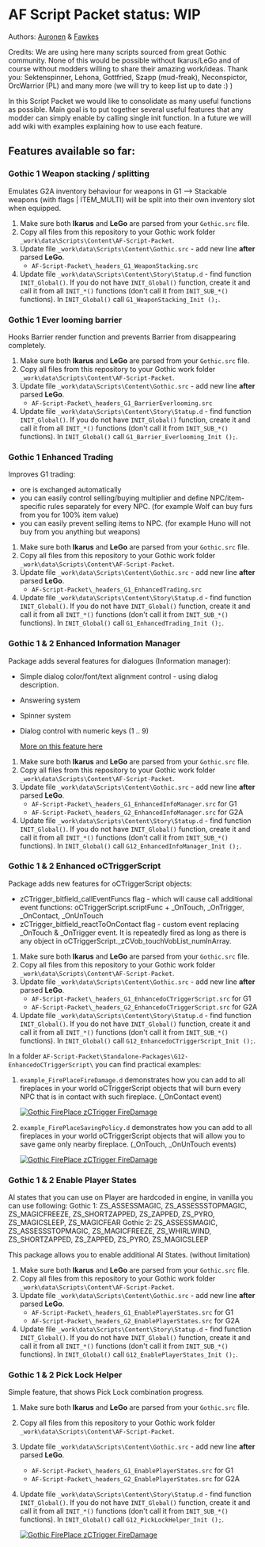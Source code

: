 # AF Script Packet status: WIP

Authors: [Auronen](https://github.com/auronen) & [Fawkes](https://github.com/Fawkes-dev)

Credits: We are using here many scripts sourced from great Gothic community. None of this would be possible without Ikarus/LeGo and of course without modders willing to share their amazing work/ideas.
Thank you: Sektenspinner, Lehona, Gottfried, Szapp (mud-freak), Neconspictor, OrcWarrior (PL) and many more (we will try to keep list up to date :) )

In this Script Packet we would like to consolidate as many useful functions as possible.
Main goal is to put together several useful features that any modder can simply enable by calling single init function.
In a future we will add wiki with examples explaining how to use each feature.

## Features available so far:

### Gothic 1 Weapon stacking / splitting
Emulates G2A inventory behaviour for weapons in G1 --> Stackable weapons (with flags | ITEM_MULTI) will be split into their own inventory slot when equipped.
1. Make sure both **Ikarus** and **LeGo** are parsed from your `Gothic.src` file.
1. Copy all files from this repository to your Gothic work folder `_work\data\Scripts\Content\AF-Script-Packet`.
1. Update file `_work\data\Scripts\Content\Gothic.src` - add new line **after** parsed **LeGo**.
    * `AF-Script-Packet\_headers_G1_WeaponStacking.src`
1. Update file `_work\data\Scripts\Content\Story\Statup.d` - find function `INIT_Global()`. If you do not have `INIT_Global()` function, create it and call it from all `INIT_*()` functions (don't call it from `INIT_SUB_*()` functions). In `INIT_Global()` call `G1_WeaponStacking_Init ();`.

### Gothic 1 Ever looming barrier
Hooks Barrier render function and prevents Barrier from disappearing completely.
1. Make sure both **Ikarus** and **LeGo** are parsed from your `Gothic.src` file.
1. Copy all files from this repository to your Gothic work folder `_work\data\Scripts\Content\AF-Script-Packet`.
1. Update file `_work\data\Scripts\Content\Gothic.src` - add new line **after** parsed **LeGo**.
    * `AF-Script-Packet\_headers_G1_BarrierEverlooming.src`
1. Update file `_work\data\Scripts\Content\Story\Statup.d` - find function `INIT_Global()`. If you do not have `INIT_Global()` function, create it and call it from all `INIT_*()` functions (don't call it from `INIT_SUB_*()` functions). In `INIT_Global()` call `G1_Barrier_Everlooming_Init ();`.

### Gothic 1 Enhanced Trading 
Improves G1 trading:
 - ore is exchanged automatically 
 - you can easily control selling/buying multiplier and define NPC/item-specific rules separately for every NPC. (for example Wolf can buy furs from you for 100% item value)
 - you can easily prevent selling items to NPC. (for example Huno will not buy from you anything but weapons)

1. Make sure both **Ikarus** and **LeGo** are parsed from your `Gothic.src` file.
1. Copy all files from this repository to your Gothic work folder `_work\data\Scripts\Content\AF-Script-Packet`.
1. Update file `_work\data\Scripts\Content\Gothic.src` - add new line **after** parsed **LeGo**.
    * `AF-Script-Packet\_headers_G1_EnhancedTrading.src`
1. Update file `_work\data\Scripts\Content\Story\Statup.d` - find function `INIT_Global()`. If you do not have `INIT_Global()` function, create it and call it from all `INIT_*()` functions (don't call it from `INIT_SUB_*()` functions). In `INIT_Global()` call `G1_EnhancedTrading_Init ();`.

### Gothic 1 & 2 Enhanced Information Manager
Package adds several features for dialogues (Information manager):
 - Simple dialog color/font/text alignment control - using dialog description.
 - Answering system
 - Spinner system
 - Dialog control with numeric keys (1 .. 9)

   [More on this feature here](https://forum.worldofplayers.de/forum/threads/1532719-G1-G2-Simple-dialogs-font-change-and-color-change?highlight=simple)

1. Make sure both **Ikarus** and **LeGo** are parsed from your `Gothic.src` file.
1. Copy all files from this repository to your Gothic work folder `_work\data\Scripts\Content\AF-Script-Packet`.
1. Update file `_work\data\Scripts\Content\Gothic.src` - add new line **after** parsed **LeGo**.
    * `AF-Script-Packet\_headers_G1_EnhancedInfoManager.src` for G1
    * `AF-Script-Packet\_headers_G2_EnhancedInfoManager.src` for G2A
1. Update file `_work\data\Scripts\Content\Story\Statup.d` - find function `INIT_Global()`. If you do not have `INIT_Global()` function, create it and call it from all `INIT_*()` functions (don't call it from `INIT_SUB_*()` functions). In `INIT_Global()` call `G12_EnhancedInfoManager_Init ();`.

### Gothic 1 & 2 Enhanced oCTriggerScript
Package adds new features for oCTriggerScript objects:
 - zCTrigger_bitfield_callEventFuncs flag - which will cause call additional event functions: oCTriggerScript.scriptFunc + _OnTouch, _OnTrigger, _OnContact, _OnUnTouch 
 - zCTrigger_bitfield_reactToOnContact flag - custom event replacing _OnTouch & _OnTrigger event. It is repeatedly fired as long as there is any object in oCTriggerScript._zCVob_touchVobList_numInArray.

1. Make sure both **Ikarus** and **LeGo** are parsed from your `Gothic.src` file.
1. Copy all files from this repository to your Gothic work folder `_work\data\Scripts\Content\AF-Script-Packet`.
1. Update file `_work\data\Scripts\Content\Gothic.src` - add new line **after** parsed **LeGo**.
    * `AF-Script-Packet\_headers_G1_EnhancedoCTriggerScript.src` for G1
    * `AF-Script-Packet\_headers_G2_EnhancedoCTriggerScript.src` for G2A
1. Update file `_work\data\Scripts\Content\Story\Statup.d` - find function `INIT_Global()`. If you do not have `INIT_Global()` function, create it and call it from all `INIT_*()` functions (don't call it from `INIT_SUB_*()` functions). In `INIT_Global()` call `G12_EnhancedoCTriggerScript_Init ();`.

In a folder `AF-Script-Packet\Standalone-Packages\G12-EnhancedoCTriggerScript\` you can find practical examples:
1. `example_FirePlaceFireDamage.d` demonstrates how you can add to all fireplaces in your world oCTriggerScript objects that will burn every NPC that is in contact with such fireplace. (_OnContact event)

    [![Gothic FirePlace zCTrigger FireDamage](https://img.youtube.com/vi/7KYLjUITbi4/0.jpg)](https://www.youtube.com/watch?v=7KYLjUITbi4)
2. `example_FirePlaceSavingPolicy.d` demonstrates how you can add to all fireplaces in your world oCTriggerScript objects that will allow you to save game only nearby fireplace. (_OnTouch, _OnUnTouch events)

    [![Gothic FirePlace zCTrigger FireDamage](https://img.youtube.com/vi/U9IVhqSixW0/0.jpg)](https://www.youtube.com/watch?v=U9IVhqSixW0)

### Gothic 1 & 2 Enable Player States
AI states that you can use on Player are hardcoded in engine, in vanilla you can use following:
Gothic 1: ZS_ASSESSMAGIC, ZS_ASSESSSTOPMAGIC, ZS_MAGICFREEZE, ZS_SHORTZAPPED, ZS_ZAPPED, ZS_PYRO, ZS_MAGICSLEEP, ZS_MAGICFEAR
Gothic 2: ZS_ASSESSMAGIC, ZS_ASSESSSTOPMAGIC, ZS_MAGICFREEZE, ZS_WHIRLWIND, ZS_SHORTZAPPED, ZS_ZAPPED, ZS_PYRO, ZS_MAGICSLEEP

This package allows you to enable additional AI States. (without limitation)

1. Make sure both **Ikarus** and **LeGo** are parsed from your `Gothic.src` file.
1. Copy all files from this repository to your Gothic work folder `_work\data\Scripts\Content\AF-Script-Packet`.
1. Update file `_work\data\Scripts\Content\Gothic.src` - add new line **after** parsed **LeGo**.
    * `AF-Script-Packet\_headers_G1_EnablePlayerStates.src` for G1
    * `AF-Script-Packet\_headers_G2_EnablePlayerStates.src` for G2A
1. Update file `_work\data\Scripts\Content\Story\Statup.d` - find function `INIT_Global()`. If you do not have `INIT_Global()` function, create it and call it from all `INIT_*()` functions (don't call it from `INIT_SUB_*()` functions). In `INIT_Global()` call `G12_EnablePlayerStates_Init ();`.

### Gothic 1 & 2 Pick Lock Helper

Simple feature, that shows Pick Lock combination progress.

1. Make sure both **Ikarus** and **LeGo** are parsed from your `Gothic.src` file.
1. Copy all files from this repository to your Gothic work folder `_work\data\Scripts\Content\AF-Script-Packet`.
1. Update file `_work\data\Scripts\Content\Gothic.src` - add new line **after** parsed **LeGo**.
    * `AF-Script-Packet\_headers_G1_EnablePlayerStates.src` for G1
    * `AF-Script-Packet\_headers_G2_EnablePlayerStates.src` for G2A
1. Update file `_work\data\Scripts\Content\Story\Statup.d` - find function `INIT_Global()`. If you do not have `INIT_Global()` function, create it and call it from all `INIT_*()` functions (don't call it from `INIT_SUB_*()` functions). In `INIT_Global()` call `G12_PickLockHelper_Init ();`.

    [![Gothic FirePlace zCTrigger FireDamage](https://img.youtube.com/vi/kdX9e3QlAbg/0.jpg)](https://www.youtube.com/watch?v=kdX9e3QlAbg)
